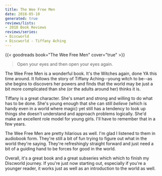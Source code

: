 ```yaml
---
title: The Wee Free Men
date: 2018-05-10
generated: true
reviews/lists:
- 2018 Book Reviews
reviews/series:
- Discworld
- Discworld - Tiffany Aching
---
```

{{< goodreads book="The Wee Free Men" cover="true" >}}

> Open your eyes and then open your eyes again.

The Wee Free Men is a wonderful book. It's the Witches again, done YA this time around. It follows the story of Tiffany Aching--young witch to be--as she begins to discovers her powers and finds that the world may be just a bit more complicated than she (or the adults around her) thinks it is.  

<!--more-->

Tiffany is a great character. She's smart and strong and willing to do what has to be done. She's young enough that she can still _believe_ (which is handy even in a world where magic) yet still has a tendency to look up things she doesn't understand and approach problems logically. She'd make an excellent role model for young girls. I'll have to remember that in a few years.  

The Wee Free Men are pretty hilarious as well. I'm glad I listened to them in audiobook form. They're still a bit of fun trying to figure out what in the world they're saying. They're refreshingly straight forward and just need a bit of a guiding hand to be forces for good in the world.  

Overall, it's a great book and a great subseries which which to finish my Discworld journey. If you're just now starting out, especially if you're a younger reader, it works just as well as an introduction to the world as well.


